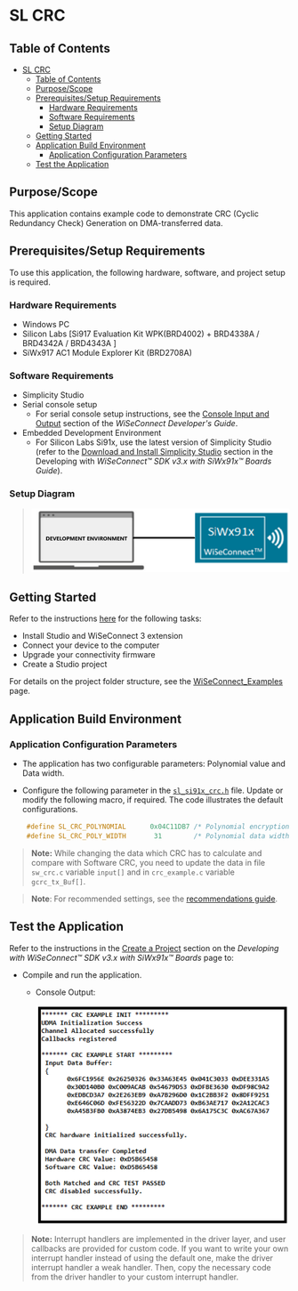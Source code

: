 # SL CRC

## Table of Contents

- [SL CRC](#sl-crc)
  - [Table of Contents](#table-of-contents)
  - [Purpose/Scope](#purposescope)
  - [Prerequisites/Setup Requirements](#prerequisitessetup-requirements)
    - [Hardware Requirements](#hardware-requirements)
    - [Software Requirements](#software-requirements)
    - [Setup Diagram](#setup-diagram)
  - [Getting Started](#getting-started)
  - [Application Build Environment](#application-build-environment)
    - [Application Configuration Parameters](#application-configuration-parameters)
  - [Test the Application](#test-the-application)

## Purpose/Scope

 This application contains example code to demonstrate CRC (Cyclic Redundancy Check) Generation on DMA-transferred data.

## Prerequisites/Setup Requirements

 To use this application, the following hardware, software, and project setup is required.

### Hardware Requirements

- Windows PC
- Silicon Labs [Si917 Evaluation Kit WPK(BRD4002) + BRD4338A / BRD4342A / BRD4343A ]
- SiWx917 AC1 Module Explorer Kit (BRD2708A)

### Software Requirements

- Simplicity Studio
- Serial console setup
  - For serial console setup instructions, see the [Console Input and Output](https://docs.silabs.com/wiseconnect/latest/wiseconnect-developers-guide-developing-for-silabs-hosts/#console-input-and-output) section of the *WiSeConnect Developer's Guide*.
- Embedded Development Environment
  - For Silicon Labs Si91x, use the latest version of Simplicity Studio (refer to the [Download and Install Simplicity Studio](https://docs.silabs.com/wiseconnect/latest/wiseconnect-developers-guide-developing-for-silabs-hosts/#install-simplicity-studio) section in the Developing with *WiSeConnect™ SDK v3.x with SiWx91x™ Boards Guide*).

### Setup Diagram

> ![Figure: setupdiagram](resources/readme/setupdiagram.png)

## Getting Started

Refer to the instructions [here](https://docs.silabs.com/wiseconnect/latest/wiseconnect-getting-started/) for the following tasks:

- Install Studio and WiSeConnect 3 extension
- Connect your device to the computer
- Upgrade your connectivity firmware
- Create a Studio project

For details on the project folder structure, see the [WiSeConnect_Examples](https://docs.silabs.com/wiseconnect/latest/wiseconnect-examples/#example-folder-structure/) page.

## Application Build Environment

### Application Configuration Parameters

- The application has two configurable parameters:  Polynomial value and Data width.

- Configure the following parameter in the [`sl_si91x_crc.h`](https://github.com/SiliconLabs/wiseconnect/blob/master/components/device/silabs/si91x/mcu/drivers/unified_api/inc/sl_si91x_crc.h) file. Update or modify the following macro, if required. The code illustrates the default configurations.

  ```C
   #define SL_CRC_POLYNOMIAL      0x04C11DB7 /* Polynomial encryption value */
   #define SL_CRC_POLY_WIDTH       31        /* Polynomial data width */
  ```

> **Note:**
> While changing the data which CRC has to calculate and compare with Software CRC, you need to update the data in file `sw_crc.c` variable  `input[]`  and in `crc_example.c` variable `gcrc_tx_Buf[]`.

> **Note**: For recommended settings, see the [recommendations guide](https://docs.silabs.com/wiseconnect/latest/wiseconnect-developers-guide-prog-recommended-settings/).

## Test the Application

Refer to the instructions in the [Create a Project](https://docs.silabs.com/wiseconnect/latest/wiseconnect-developers-guide-developing-for-silabs-hosts/#create-a-project) section on the *Developing with WiSeConnect™ SDK v3.x with SiWx91x™ Boards* page to:

- Compile and run the application.

  - Console Output:

    ![Figure: crc_result_console](resources/readme/crc_result_console.png)

> **Note:** Interrupt handlers are implemented in the driver layer, and user callbacks are provided for custom code. If you want to write your own interrupt handler instead of using the default one, make the driver interrupt handler a weak handler. Then, copy the necessary code from the driver handler to your custom interrupt handler.

